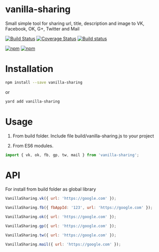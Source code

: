 # vanilla-sharing

Small simple tool for sharing url, title, description and image to VK, Facebook, OK, G+, Twitter and Mail

[![Build Status](https://travis-ci.org/avdeev/vanilla-sharing.svg?branch=master)](https://travis-ci.org/avdeev/vanilla-sharing)
[![Coverage Status](https://coveralls.io/repos/github/avdeev/vanilla-sharing/badge.svg?branch=master)](https://coveralls.io/github/avdeev/vanilla-sharing?branch=master)
[![Build status](https://ci.appveyor.com/api/projects/status/4mmgunpsan58m0ol?svg=true)](https://ci.appveyor.com/project/avdeev/vanilla-sharing)

[![npm](https://img.shields.io/npm/v/vanilla-sharing.svg)](https://www.npmjs.com/package/vanilla-sharing)
[![npm](https://img.shields.io/npm/dm/vanilla-sharing.svg)](https://www.npmjs.com/package/vanilla-sharing)

# Installation

```sh
npm install --save vanilla-sharing
```

or

```sh
yard add vanilla-sharing
```

# Usage

1. From build folder. Include file build/vanilla-sharing.js to your project

2. From ES6 modules.

```js
import { vk, ok, fb, gp, tw, mail } from 'vanilla-sharing';
```

# API

For install from build folder as global library

```js
VanillaSharing.vk({ url: 'https://google.com' });

VanillaSharing.fb({ fbAppId: '123', url: 'https://google.com' });

VanillaSharing.ok({ url: 'https://google.com' });

VanillaSharing.gp({ url: 'https://google.com' });

VanillaSharing.tw({ url: 'https://google.com' });

VanillaSharing.mail({ url: 'https://google.com' });
```
